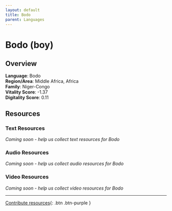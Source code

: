 ```yaml
---
layout: default
title: Bodo
parent: Languages
---
```


# Bodo (boy)

## Overview

**Language**: Bodo  
**Region/Area**: Middle Africa, Africa  
**Family**: Niger-Congo  
**Vitality Score**: -1.37  
**Digitality Score**: 0.11  

## Resources

### Text Resources
*Coming soon - help us collect text resources for Bodo*

### Audio Resources
*Coming soon - help us collect audio resources for Bodo*

### Video Resources
*Coming soon - help us collect video resources for Bodo*

---

[Contribute resources](https://fairtrain.github.io/){: .btn .btn-purple }
